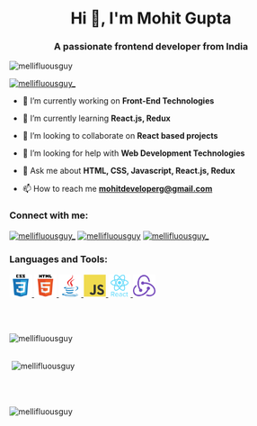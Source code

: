 <h1 align="center">Hi 👋, I'm Mohit Gupta</h1>
<h3 align="center">A passionate frontend developer from India</h3>

<p align="left"> <img src="https://komarev.com/ghpvc/?username=mellifluousguy&label=Profile%20views&color=0e75b6&style=flat" alt="mellifluousguy" /> </p>

<p align="left"> <a href="https://twitter.com/mellifluousguy_" target="blank"><img src="https://img.shields.io/twitter/follow/mellifluousguy_?logo=twitter&style=for-the-badge" alt="mellifluousguy_" /></a> </p>

- 🔭 I’m currently working on **Front-End Technologies**

- 🌱 I’m currently learning **React.js, Redux**

- 👯 I’m looking to collaborate on **React based projects**

- 🤝 I’m looking for help with **Web Development Technologies**

- 💬 Ask me about **HTML, CSS, Javascript, React.js, Redux**

- 📫 How to reach me **mohitdeveloperg@gmail.com**

<h3 align="left">Connect with me:</h3>
<p align="left">
<a href="https://twitter.com/mellifluousguy_" target="blank"><img align="center" src="https://raw.githubusercontent.com/rahuldkjain/github-profile-readme-generator/master/src/images/icons/Social/twitter.svg" alt="mellifluousguy_" height="30" width="40" /></a>
<a href="https://linkedin.com/in/mellifluousguy" target="blank"><img align="center" src="https://raw.githubusercontent.com/rahuldkjain/github-profile-readme-generator/master/src/images/icons/Social/linked-in-alt.svg" alt="mellifluousguy" height="30" width="40" /></a>
<a href="https://instagram.com/mellifluousguy_" target="blank"><img align="center" src="https://raw.githubusercontent.com/rahuldkjain/github-profile-readme-generator/master/src/images/icons/Social/instagram.svg" alt="mellifluousguy_" height="30" width="40" /></a>
</p>

<h3 align="left">Languages and Tools:</h3>
<p align="left"> <a href="https://www.w3schools.com/css/" target="_blank" rel="noreferrer"> <img src="https://raw.githubusercontent.com/devicons/devicon/master/icons/css3/css3-original-wordmark.svg" alt="css3" width="40" height="40"/> </a> <a href="https://www.w3.org/html/" target="_blank" rel="noreferrer"> <img src="https://raw.githubusercontent.com/devicons/devicon/master/icons/html5/html5-original-wordmark.svg" alt="html5" width="40" height="40"/> </a> <a href="https://www.java.com" target="_blank" rel="noreferrer"> <img src="https://raw.githubusercontent.com/devicons/devicon/master/icons/java/java-original.svg" alt="java" width="40" height="40"/> </a> <a href="https://developer.mozilla.org/en-US/docs/Web/JavaScript" target="_blank" rel="noreferrer"> <img src="https://raw.githubusercontent.com/devicons/devicon/master/icons/javascript/javascript-original.svg" alt="javascript" width="40" height="40"/> </a> <a href="https://reactjs.org/" target="_blank" rel="noreferrer"> <img src="https://raw.githubusercontent.com/devicons/devicon/master/icons/react/react-original-wordmark.svg" alt="react" width="40" height="40"/> </a> <a href="https://redux.js.org" target="_blank" rel="noreferrer"> <img src="https://raw.githubusercontent.com/devicons/devicon/master/icons/redux/redux-original.svg" alt="redux" width="40" height="40"/> </a> </p><br><br>

<p><img align="left" src="https://github-readme-stats.vercel.app/api/top-langs?username=mellifluousguy&show_icons=true&locale=en&layout=compact" alt="mellifluousguy" /></p><br><br>

<p>&nbsp;<img align="center" src="https://github-readme-stats.vercel.app/api?username=mellifluousguy&show_icons=true&locale=en" alt="mellifluousguy" /></p><br><br>

<p><img align="center" src="https://github-readme-streak-stats.herokuapp.com/?user=mellifluousguy&" alt="mellifluousguy" /></p>
